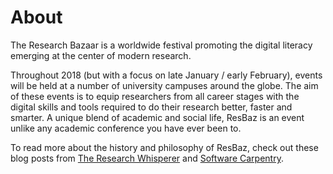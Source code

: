 # About

The Research Bazaar is a worldwide festival promoting the digital literacy emerging at the center of modern research.

Throughout 2018 (but with a focus on late January / early February), events will be held at a number of university campuses around the globe. The aim of these events is to equip researchers from all career stages with the digital skills and tools required to do their research better, faster and smarter. A unique blend of academic and social life, ResBaz is an event unlike any academic conference you have ever been to.

To read more about the history and philosophy of ResBaz, check out these blog posts from [The Research Whisperer](https://theresearchwhisperer.wordpress.com/2015/12/08/research-bazaar/) and [Software Carpentry](http://software-carpentry.org/blog/2015/12/resbaz-feb2016.html).
